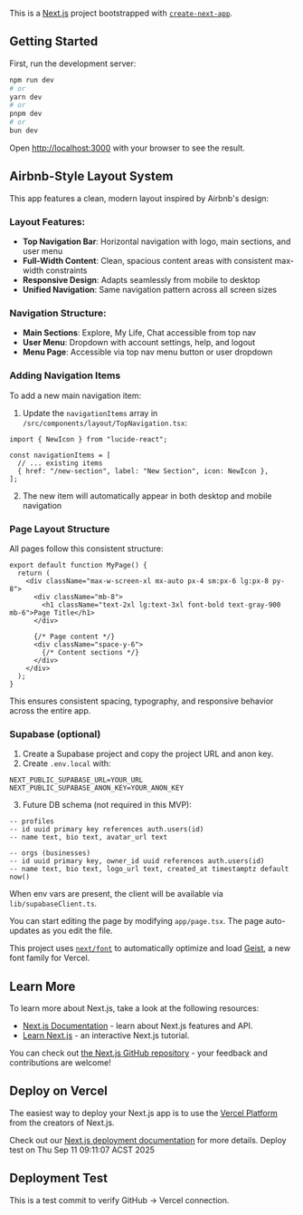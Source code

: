 This is a [Next.js](https://nextjs.org) project bootstrapped with [`create-next-app`](https://nextjs.org/docs/app/api-reference/cli/create-next-app).

## Getting Started

First, run the development server:

```bash
npm run dev
# or
yarn dev
# or
pnpm dev
# or
bun dev
```

Open [http://localhost:3000](http://localhost:3000) with your browser to see the result.

## Airbnb-Style Layout System

This app features a clean, modern layout inspired by Airbnb's design:

### Layout Features:
- **Top Navigation Bar**: Horizontal navigation with logo, main sections, and user menu
- **Full-Width Content**: Clean, spacious content areas with consistent max-width constraints
- **Responsive Design**: Adapts seamlessly from mobile to desktop
- **Unified Navigation**: Same navigation pattern across all screen sizes

### Navigation Structure:
- **Main Sections**: Explore, My Life, Chat accessible from top nav
- **User Menu**: Dropdown with account settings, help, and logout
- **Menu Page**: Accessible via top nav menu button or user dropdown

### Adding Navigation Items

To add a new main navigation item:

1. Update the `navigationItems` array in `/src/components/layout/TopNavigation.tsx`:

```tsx
import { NewIcon } from "lucide-react";

const navigationItems = [
  // ... existing items
  { href: "/new-section", label: "New Section", icon: NewIcon },
];
```

2. The new item will automatically appear in both desktop and mobile navigation

### Page Layout Structure

All pages follow this consistent structure:

```tsx
export default function MyPage() {
  return (
    <div className="max-w-screen-xl mx-auto px-4 sm:px-6 lg:px-8 py-8">
      <div className="mb-8">
        <h1 className="text-2xl lg:text-3xl font-bold text-gray-900 mb-6">Page Title</h1>
      </div>
      
      {/* Page content */}
      <div className="space-y-6">
        {/* Content sections */}
      </div>
    </div>
  );
}
```

This ensures consistent spacing, typography, and responsive behavior across the entire app.

### Supabase (optional)

1. Create a Supabase project and copy the project URL and anon key.
2. Create `.env.local` with:

```
NEXT_PUBLIC_SUPABASE_URL=YOUR_URL
NEXT_PUBLIC_SUPABASE_ANON_KEY=YOUR_ANON_KEY
```

3. Future DB schema (not required in this MVP):

```
-- profiles
-- id uuid primary key references auth.users(id)
-- name text, bio text, avatar_url text

-- orgs (businesses)
-- id uuid primary key, owner_id uuid references auth.users(id)
-- name text, bio text, logo_url text, created_at timestamptz default now()
```

When env vars are present, the client will be available via `lib/supabaseClient.ts`.

You can start editing the page by modifying `app/page.tsx`. The page auto-updates as you edit the file.

This project uses [`next/font`](https://nextjs.org/docs/app/building-your-application/optimizing/fonts) to automatically optimize and load [Geist](https://vercel.com/font), a new font family for Vercel.

## Learn More

To learn more about Next.js, take a look at the following resources:

- [Next.js Documentation](https://nextjs.org/docs) - learn about Next.js features and API.
- [Learn Next.js](https://nextjs.org/learn) - an interactive Next.js tutorial.

You can check out [the Next.js GitHub repository](https://github.com/vercel/next.js) - your feedback and contributions are welcome!

## Deploy on Vercel

The easiest way to deploy your Next.js app is to use the [Vercel Platform](https://vercel.com/new?utm_medium=default-template&filter=next.js&utm_source=create-next-app&utm_campaign=create-next-app-readme) from the creators of Next.js.

Check out our [Next.js deployment documentation](https://nextjs.org/docs/app/building-your-application/deploying) for more details.
Deploy test on Thu Sep 11 09:11:07 ACST 2025


## Deployment Test
This is a test commit to verify GitHub → Vercel connection.

